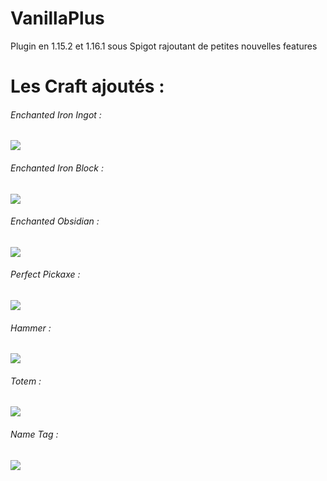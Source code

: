 # VanillaPlus
Plugin en 1.15.2 et 1.16.1 sous Spigot rajoutant de petites nouvelles features 

# Les Craft ajoutés :

###### Enchanted Iron Ingot :
[![](https://i.gyazo.com/fbb962b917024588cdd4678ce084a69f.png)](http://https://i.gyazo.com/fbb962b917024588cdd4678ce084a69f.png)

######  Enchanted Iron Block :

[![](https://i.gyazo.com/2ad61a2fcb4ed49b1802d19c55da5484.png)](http://https://i.gyazo.com/2ad61a2fcb4ed49b1802d19c55da5484.png)

######  Enchanted Obsidian :

[![](https://i.gyazo.com/04a098237e1b79a0736305459c8c1e55.png)](http://https://i.gyazo.com/04a098237e1b79a0736305459c8c1e55.png)

######  Perfect Pickaxe :

[![](https://i.gyazo.com/b6675185df0081d7099ee17e7a40b0d3.png)](http://https://i.gyazo.com/b6675185df0081d7099ee17e7a40b0d3.png)

###### Hammer :

[![](https://i.gyazo.com/251937bd552f27c7e05d56ca79d07589.png)](https://i.gyazo.com/251937bd552f27c7e05d56ca79d07589.png)

######  Totem :

[![](https://i.gyazo.com/c8730e9a512f527e260fdbe662b501f2.png)](http://https://i.gyazo.com/c8730e9a512f527e260fdbe662b501f2.png)

######  Name Tag :

[![](https://i.gyazo.com/cd9441f070ac9ca660b5df95a72ef760.png)](http://https://i.gyazo.com/cd9441f070ac9ca660b5df95a72ef760.png)
